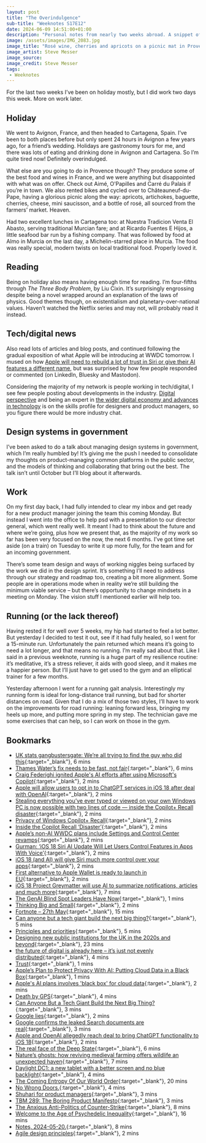 ```yaml
---
layout: post
title: "The Overindulgence"
sub-title: "Weeknotes S17E12"
date: 2024-06-09 14:51:00+01:00
description: "Personal notes from nearly two weeks abroad. A snippet of work stuff. And why don’t many of my peers talk about industry developments?"
image: /assets/images/IMG_2083.jpg
image_title: "Rosé wine, cherries and apricots on a picnic mat in Provence."
image_artist: Steve Messer
image_source:
image_credit: Steve Messer
tags:
 - Weeknotes
---
```


For the last two weeks I’ve been on holiday mostly, but I did work two days this week. More on work later.

## Holiday

We went to Avignon, France, and then headed to Cartagena, Spain. I’ve been to both places before but only spent 24 hours in Avignon a few years ago, for a friend’s wedding. Holidays are gastronomy tours for me, and there was lots of eating and drinking done in Avignon and Cartagena. So I’m quite tired now! Definitely overindulged.

What else are you going to do in Provence though? They produce some of the best food and wines in France, and we were anything but disappointed with what was on offer. Check out Aimé, O’Papilles and Carré du Palais if you’re in town. We also rented bikes and cycled over to Châteauneuf-du-Pape, having a glorious picnic along the way: apricots, artichokes, baguette, cherries, cheese, mini saucisson, and a bottle of rosé, all sourced from the farmers’ market. Heaven.

Had two excellent lunches in Cartagena too: at Nuestra Tradicion Venta El Abasto, serving traditional Murcian fare; and at Ricardo Fuentes E Hijos, a little seafood bar run by a fishing company. That was followed by food at Almo in Murcia on the last day, a Michelin-starred place in Murcia. The food was really special, modern twists on local traditional food. Properly loved it.

## Reading

Being on holiday also means having enough time for reading. I’m four-fifths through _The Three Body Problem_, by Liu Cixin. It’s surprisingly engrossing despite being a novel wrapped around an explanation of the laws of physics. Good themes though, on existentialism and planetary-over-national values. Haven’t watched the Netflix series and may not, will probably read it instead.

## Tech/digital news

Also read lots of articles and blog posts, and continued following the gradual exposition of what Apple will be introducing at WWDC tomorrow. I mused on how [Apple will need to rebuild a lot of trust in Siri or give their AI features a different name](https://bsky.app/profile/visitmy.website/post/3ktrsdp3u3k26), but was surprised by how few people responded or commented (on LinkedIn, Bluesky and Mastodon). 

Considering the majority of my network is people working in tech/digital, I see few people posting about developments in the industry. [Digital perspective](https://ddat-capability-framework.service.gov.uk/skills#accordion-default-heading-65) and being an expert in [the wider digital economy and advances in technology](https://ddat-capability-framework.service.gov.uk/skills#accordion-default-heading-78) is on the skills profile for designers and product managers, so you figure there would be more industry chat. 

## Design systems in government

I’ve been asked to do a talk about managing design systems in government, which I’m really humbled by! It’s giving me the push I needed to consolidate my thoughts on product-managing common platforms in the public sector, and the models of thinking and collaborating that bring out the best. The talk isn’t until October but I’ll blog about it afterwards.

## Work

On my first day back, I had fully intended to clear my inbox and get ready for a new product manager joining the team this coming Monday. But instead I went into the office to help psd with a presentation to our director general, which went really well. It meant I had to think about the future and where we’re going, plus how we present that, as the majority of my work so far has been very focused on the now, the next 6 months. I’ve got time set aside (on a train) on Tuesday to write it up more fully, for the team and for an incoming government. 

There’s some team design and ways of working niggles being surfaced by the work we did in the design sprint. It’s something I’ll need to address through our strategy and roadmap too, creating a bit more alignment. Some people are in operations mode when in reality we’re still building the minimum viable service – but there’s opportunity to change mindsets in a meeting on Monday. The vision stuff I mentioned earlier will help too.

## Running (or the lack thereof)

Having rested it for well over 5 weeks, my hip had started to feel a lot better. But yesterday I decided to test it out, see if it had fully healed, so I went for a 15-minute run. Unfortunately the pain returned which means it’s going to need a lot longer, and that means no running. I’m really sad about that. Like I said in a previous weeknote, running is a huge part of my resilience routine: it’s meditative, it’s a stress reliever, it aids with good sleep, and it makes me a happier person. But I’ll just have to get used to the gym and an elliptical trainer for a few months. 

Yesterday afternoon I went for a running gait analysis. Interestingly my running form is ideal for long-distance trail running, but bad for shorter distances on road. Given that I do a mix of those two styles, I’ll have to work on the improvements for road running: leaning forward less, bringing my heels up more, and putting more spring in my step. The technician gave me some exercises that can help, so I can work on those in the gym. 

## Bookmarks

- [UK stats gangbustersgate: We’re all trying to find the guy who did this](https://on.ft.com/3VvPe7O){:target="_blank"}, 6 mins
- [Thames Water’s fix needs to be fast, not fair](https://on.ft.com/3VupUyI){:target="_blank"}, 6 mins
- [Craig Federighi ignited Apple's AI efforts after using Microsoft's Copilot](https://appleinsider.com/articles/24/06/06/craig-federighi-ignited-apples-ai-efforts-after-using-microsofts-copilot?utm_medium=rss){:target="_blank"}, 2 mins
- [Apple will allow users to opt in to ChatGPT services in iOS 18 after deal with OpenAI](https://appleinsider.com/articles/24/06/05/apple-will-allow-users-to-opt-in-to-chatgpt-services-in-ios-18-after-deal-with-openai?utm_medium=rss){:target="_blank"}, 2 mins
- [Stealing everything you’ve ever typed or viewed on your own Windows PC is now possible with two lines of code — inside the Copilot+ Recall disaster](https://simonwillison.net/2024/Jun/1/stealing-everything-youve-ever-typed/#atom-everything){:target="_blank"}, 2 mins
- [Privacy of Windows Copilot+ Recall](https://mjtsai.com/blog/2024/06/03/privacy-of-windows-copilot-recall/){:target="_blank"}, 2 mins
- [Inside the Copilot Recall ‘Disaster’](https://pxlnv.com/linklog/copilot-recall-disaster/){:target="_blank"}, 2 mins
- [Apple’s non-AI WWDC plans include Settings and Control Center revamps](https://www.theverge.com/2024/6/2/24169802/apple-wwdc-2024-ios-18-mac-os-15-settings-control-center-messages-mail-photos){:target="_blank"}, 2 mins
- [Gurman: ‘iOS 18 Siri AI Update Will Let Users Control Features in Apps With Voice’](https://daringfireball.net/linked/2024/05/30/gurman-ios-18-siri){:target="_blank"}, 2 mins
- [iOS 18 (and AI) will give Siri much more control over your apps](https://www.theverge.com/2024/5/30/24168175/ios-18-ai-siri-apple-apps){:target="_blank"}, 2 mins
- [First alternative to Apple Wallet is ready to launch in EU](https://appleinsider.com/articles/24/05/30/first-alternative-to-apple-wallet-is-ready-to-launch-in-eu?utm_medium=rss){:target="_blank"}, 2 mins
- [iOS 18 Project Greymatter will use AI to summarize notifications, articles and much more](https://appleinsider.com/articles/24/05/30/ios-18-project-greymatter-will-use-ai-to-summarize-notifications-articles-and-much-more?utm_medium=rss){:target="_blank"}, 7 mins
- [The GenAI Blind Spot Leaders Have Now](https://sloanreview.mit.edu/article/the-genai-blind-spot-leaders-have-now/){:target="_blank"}, 1 mins
- [Thinking Big and Small](https://blog.jim-nielsen.com/2024/thinking-big-and-small/){:target="_blank"}, 2 mins
- [Fortnote – 27th May](https://www.leaningforward.com/blog/2024/05/fortnote-27th-may/?utm_source=rss&utm_medium=rss&utm_campaign=fortnote-27th-may){:target="_blank"}, 15 mins
- [Can anyone but a tech giant build the next big thing?](https://sixcolors.com/post/2024/04/can-anyone-but-a-tech-giant-build-the-next-big-thing/){:target="_blank"}, 5 mins
- [Principles and priorities](https://adactio.com/journal/16811){:target="_blank"}, 5 mins
- [Designing new public institutions for the UK in the 2020s and beyond](https://blogs.bath.ac.uk/iprblog/2024/05/29/designing-new-public-institutions-for-the-uk-in-the-2020s-and-beyond/){:target="_blank"}, 23 mins
- [the future of digital is already here – it’s just not evenly distributed](https://www.iterate.org.uk/the-future-of-digital-is-already-here-its-just-not-evenly-distributed/){:target="_blank"}, 4 mins
- [Trust](https://adactio.com/journal/21160){:target="_blank"}, 1 mins
- [Apple’s Plan to Protect Privacy With AI: Putting Cloud Data in a Black Box](https://www.theinformation.com/articles/apples-plan-to-protect-privacy-with-ai-putting-cloud-data-in-a-black-box){:target="_blank"}, 1 mins
- [Apple's AI plans involves 'black box' for cloud data](https://appleinsider.com/articles/24/05/29/apples-ai-plans-involves-black-box-for-cloud-data?utm_medium=rss){:target="_blank"}, 2 mins
- [Death by GPS](https://www.tomdarlington.co.uk/blog/death-by-gps){:target="_blank"}, 4 mins
- [Can Anyone But a Tech Giant Build the Next Big Thing?](https://mjtsai.com/blog/2024/05/29/can-anyone-but-a-tech-giant-build-the-next-big-thing/){:target="_blank"}, 3 mins
- [Google lies](https://ianbetteridge.com/2024/05/29/google-lies/){:target="_blank"}, 2 mins
- [Google confirms the leaked Search documents are real](https://www.theverge.com/2024/5/29/24167407/google-search-algorithm-documents-leak-confirmation){:target="_blank"}, 3 mins
- [Apple and OpenAI allegedly reach deal to bring ChatGPT functionality to iOS 18](https://appleinsider.com/articles/24/05/30/apple-and-openai-allegedly-reach-deal-to-bring-chatgpt-functionality-to-ios-18?utm_medium=rss){:target="_blank"}, 2 mins
- [The real face of the Deep State](https://on.ft.com/44V1CkU){:target="_blank"}, 6 mins
- [Nature’s ghosts: how reviving medieval farming offers wildlife an unexpected haven](https://www.theguardian.com/environment/article/2024/may/23/natures-ghosts-excerpt-sophie-yeo-the-vile-national-trust-aoe){:target="_blank"}, 7 mins
- [Daylight DC1: a new tablet with a better screen and no blue backlight](https://www.theverge.com/2024/5/23/24163225/daylight-dc1-tablet-livepaper){:target="_blank"}, 4 mins
- [The Coming Entropy Of Our World Order](https://www.noemamag.com/the-coming-entropy-of-our-world-order/){:target="_blank"}, 20 mins
- [No Wrong Doors.](https://lethain.com/no-wrong-doors/){:target="_blank"}, 4 mins
- [Shuhari for product managers](https://rogerswannell.com/blog/shuhari-for-product-managers/){:target="_blank"}, 3 mins
- [TBM 289: The Boring Product Manifesto](https://cutlefish.substack.com/p/tbm-289-the-boring-product-manifesto?trk=feed_main-feed-card_feed-article-content){:target="_blank"}, 3 mins
- [The Anxious Anti-Politics of Counter-Strike](https://www.thebulwark.com/p/the-anxious-anti-politics-of-counter-strike){:target="_blank"}, 8 mins
- [Welcome to the Age of Psychedelic Inequality](https://www.thenation.com/article/society/psychedelics-mdma-ketamine-access-inequality/){:target="_blank"}, 16 mins
- [Notes, 2024-05-20.](https://www.scopeofwork.net/2024-05-20/?trk=feed_main-feed-card_feed-article-content){:target="_blank"}, 8 mins
- [Agile design principles](https://adactio.com/journal/19066){:target="_blank"}, 2 mins